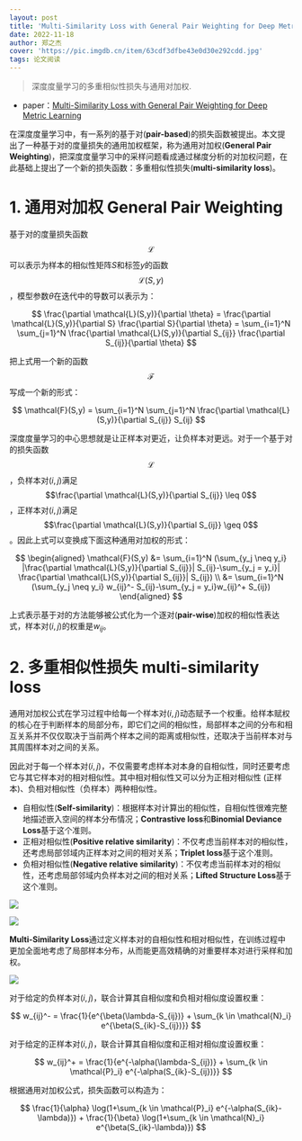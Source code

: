 ```yaml
---
layout: post
title: 'Multi-Similarity Loss with General Pair Weighting for Deep Metric Learning'
date: 2022-11-18
author: 郑之杰
cover: 'https://pic.imgdb.cn/item/63cdf3dfbe43e0d30e292cdd.jpg'
tags: 论文阅读
---
```


> 深度度量学习的多重相似性损失与通用对加权.

- paper：[Multi-Similarity Loss with General Pair Weighting for Deep Metric Learning](https://arxiv.org/abs/1904.06627)

在深度度量学习中，有一系列的基于对(**pair-based**)的损失函数被提出。本文提出了一种基于对的度量损失的通用加权框架，称为通用对加权(**General Pair Weighting**)，把深度度量学习中的采样问题看成通过梯度分析的对加权问题，在此基础上提出了一个新的损失函数：多重相似性损失(**multi-similarity loss**)。

# 1. 通用对加权 General Pair Weighting

基于对的度量损失函数$$\mathcal{L}$$可以表示为样本的相似性矩阵$S$和标签$y$的函数$$\mathcal{L}(S,y)$$，模型参数$\theta$在迭代中的导数可以表示为：

$$ \frac{\partial \mathcal{L}(S,y)}{\partial \theta} = \frac{\partial \mathcal{L}(S,y)}{\partial S} \frac{\partial S}{\partial \theta} = \sum_{i=1}^N \sum_{j=1}^N \frac{\partial \mathcal{L}(S,y)}{\partial S_{ij}} \frac{\partial S_{ij}}{\partial \theta} $$

把上式用一个新的函数$$\mathcal{F}$$写成一个新的形式：

$$ \mathcal{F}(S,y) = \sum_{i=1}^N \sum_{j=1}^N \frac{\partial \mathcal{L}(S,y)}{\partial S_{ij}}  S_{ij} $$

深度度量学习的中心思想就是让正样本对更近，让负样本对更远。对于一个基于对的损失函数$$\mathcal{L}$$，负样本对$(i,j)$满足$$\frac{\partial \mathcal{L}(S,y)}{\partial S_{ij}} \leq 0$$，正样本对$(i,j)$满足$$\frac{\partial \mathcal{L}(S,y)}{\partial S_{ij}} \geq 0$$。因此上式可以变换成下面这种通用对加权的形式：

$$ \begin{aligned} \mathcal{F}(S,y) &= \sum_{i=1}^N (\sum_{y_j \neq y_i} |\frac{\partial \mathcal{L}(S,y)}{\partial S_{ij}}|  S_{ij}-\sum_{y_j = y_i}| \frac{\partial \mathcal{L}(S,y)}{\partial S_{ij}}|  S_{ij}) \\ &= \sum_{i=1}^N (\sum_{y_j \neq y_i} w_{ij}^-  S_{ij}-\sum_{y_j = y_i}w_{ij}^+  S_{ij}) \end{aligned} $$

上式表示基于对的方法能够被公式化为一个逐对(**pair-wise**)加权的相似性表达式，样本对$(i,j)$的权重是$w_{ij}$。

# 2. 多重相似性损失 multi-similarity loss

通用对加权公式在学习过程中给每一个样本对$(i,j)$动态赋予一个权重。给样本赋权的核心在于判断样本的局部分布，即它们之间的相似性，局部样本之间的分布和相互关系并不仅仅取决于当前两个样本之间的距离或相似性，还取决于当前样本对与其周围样本对之间的关系。

因此对于每一个样本对$(i,j)$，不仅需要考虑样本对本身的自相似性，同时还要考虑它与其它样本对的相对相似性。其中相对相似性又可以分为正相对相似性 (正样本)、负相对相似性（负样本）两种相似性。
- 自相似性(**Self-similarity**)：根据样本对计算出的相似性，自相似性很难完整地描述嵌入空间的样本分布情况；**Contrastive loss**和**Binomial Deviance Loss**基于这个准则。
- 正相对相似性(**Positive relative similarity**)：不仅考虑当前样本对的相似性，还考虑局部邻域内正样本对之间的相对关系；**Triplet loss**基于这个准则。
- 负相对相似性(**Negative relative similarity**)：不仅考虑当前样本对的相似性，还考虑局部邻域内负样本对之间的相对关系；**Lifted Structure Loss**基于这个准则。

![](https://pic.imgdb.cn/item/63cdfb41588a5d166c716c32.jpg)

![](https://pic.imgdb.cn/item/63cdfb6f588a5d166c71991b.jpg)


**Multi-Similarity Loss**通过定义样本对的自相似性和相对相似性，在训练过程中更加全面地考虑了局部样本分布，从而能更高效精确的对重要样本对进行采样和加权。

![](https://pic.imgdb.cn/item/63cdffc6588a5d166c79e696.jpg)

对于给定的负样本对$(i,j)$，联合计算其自相似度和负相对相似度设置权重：

$$ w_{ij}^- = \frac{1}{e^{\beta(\lambda-S_{ij})} + \sum_{k \in \mathcal{N}_i} e^{\beta(S_{ik}-S_{ij})}} $$

对于给定的正样本对$(i,j)$，联合计算其自相似度和正相对相似度设置权重：

$$ w_{ij}^+ = \frac{1}{e^{-\alpha(\lambda-S_{ij})} + \sum_{k \in \mathcal{P}_i} e^{-\alpha(S_{ik}-S_{ij})}} $$

根据通用对加权公式，损失函数可以构造为：

$$ \frac{1}{\alpha} \log(1+\sum_{k \in \mathcal{P}_i} e^{-\alpha(S_{ik}-\lambda)}) + \frac{1}{\beta} \log(1+\sum_{k \in \mathcal{N}_i} e^{\beta(S_{ik}-\lambda)}) $$
